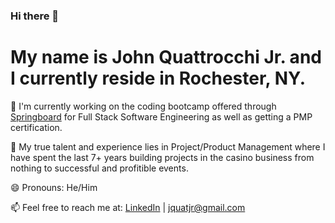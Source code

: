
### Hi there 👋

# My name is John Quattrocchi Jr. and I currently reside in Rochester, NY.
<!--
**jquatjr/jquatjr** is a ✨ _special_ ✨ repository because its `README.md` (this file) appears on your GitHub profile.

Here are some ideas to get you started:

- 🔭 I’m currently working on ...
- 🌱 I’m currently learning ...
- 👯 I’m looking to collaborate on ...
- 🤔 I’m looking for help with ...
- 💬 Ask me about ...
- 📫 How to reach me: ...
- 😄 Pronouns: ...
- ⚡ Fun fact: ...
-->
🔭 I'm currently working on the coding bootcamp offered through [Springboard](https://www.springboard.com) for Full Stack Software Engineering as well as getting a PMP certification.

🌱 My true talent and experience lies in Project/Product Management where I have spent the last 7+ years building projects in the casino business from nothing to successful and profitible events.

😄 Pronouns: He/Him

📫 Feel free to reach me at: [LinkedIn](https://www.linkedin.com/in/jquatjr/) | <jquatjr@gmail.com> 
